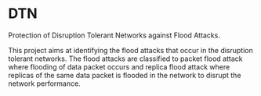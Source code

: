 # DTN
Protection of Disruption Tolerant Networks against Flood Attacks.

This project aims at identifying the flood attacks that occur in the disruption tolerant networks.
The flood attacks are classified to packet flood attack where flooding of data packet occurs and replica flood attack where replicas of the same data packet is flooded in the network to disrupt the network performance.
